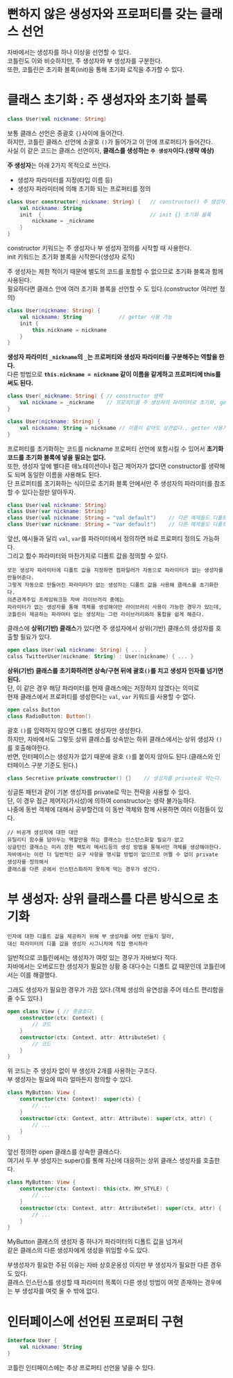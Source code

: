 뻔하지 않은 생성자와 프로퍼티를 갖는 클래스 선언
=================================================
자바에서는 생성자를 하나 이상을 선언할 수 있다.         
코틀린도 이와 비슷하지만, 주 생성자와 부 생성자를 구분한다.         
또한, 코틀린은 초기화 블록(init)을 통해 초기화 로직을 추가할 수 있다.      

# 클래스 초기화 : 주 생성자와 초기화 블록 

```kt
class User(val nickname: String)
```  
보통 클래스 선언은 중괄호 `{}`사이에 들어간다.            
하지만, 코틀린 클래스 선언에 소괄호 `()`가 들어가고 이 안에 프로퍼티가 들어간다.             
사실 이 같은 코드는 클래스 선언이자, **클래스를 생성하는 `주 생성자`이다.(생략 예상)**          
    
**주 생성자**는 아래 2가지 목적으로 쓰인다.             
* 생성자 파라미터를 지정(타입 이름 등)   
* 생성자 파라미터에 의해 초기화 되는 프로퍼티를 정의    

```kt
class User constructor(_nickname: String) {   // constructor() 주 생성자 
    val nickname: String
    init  {                                   // init {} 초기화 블록 
        nickname = _nickname
    }
}
```
constructor 키워드는 주 생성자나 부 생성자 정의를 시작할 때 사용한다.        
init 키워드는 초기화 블록을 시작한다(생성자 로직)   

주 생성자는 제한 적이기 때문에 별도의 코드를 포함할 수 없으므로 초기화 블록과 함께 사용된다.   
필요하다면 클래스 안에 여러 초기화 블록을 선언할 수 도 있다.(constructor 여러번 정의)   

```kt
class User(nickname: String) {
    val nickname: String            // getter 사용 가능
    init {
        this.nickname = nickname
    }
}
```
**생성자 파라미터 `_nickname`의 `_`는 프로퍼티와 생성자 파라미터를 구분해주는 역할을 한다.**         
다른 방법으로 **`this.nickname = nickname` 같이 이름을 같게하고 프로퍼티에 this를 써도 된다.**     

```kt
class User(_nickname: String) { // constructor 생략 
    val nickname = _nickname    // 프로퍼티를 주 생성자의 파라미터로 초기화, getter 사용가능    
}
```
```kt
class User(nickname: String) {
    val nickname: String = nickname // 이름이 같아도 상관없다., getter 사용가능
}
```
프로퍼티를 초기화하는 코드를 nickname 프로퍼티 선언에 포함시킬 수 있어서 **초기화 코드를 초기화 블록에 넣을 필요는 없다.**     
또한, 생성자 앞에 별다른 애노테이션이나 접근 제어자가 없다면 constructor를 생략해도 되며 동일한 이름을 사용해도 된다.   
단 프로퍼티를 초기화하는 식이므로 초기화 블록 안에서만 주 생성자의 파라미터를 참조할 수 있다는점만 알아두자.        

```kt
class User(val nickname: String)
class User(var nickname: String)
class User(val nickname: String = "val default")    // 다른 예제들도 디폴트 값은 가능하다.   
class User(var nickname: String = "var default")    // 다른 예제들도 디폴트 값은 가능하다.    
```
   
앞선, 예시들과 달리 `val`, `var`를 파라미터에서 정의하면 바로 프로퍼티 정의도 가능하다.           
그리고 함수 파라미터와 마찬가지로 디폴트 값을 정의할 수 있다.     

```
모든 생성자 파라미터에 디폴트 값을 지정하면 컴파일러가 자동으로 파라미터가 없는 생성자를 만들어준다.   
그렇게 자동으로 만들어진 파라미터가 없는 생성자는 디폴트 값을 사용해 클래스를 초기화한다.     
의존관계주입 프레임워크등 자바 라이브러리 중에는    
파라미터가 없는 생성자를 통해 객체를 생성해야만 라이브러리 사용이 가능한 경우가 있는데,      
코틀린이 제공하는 파라미터 없는 생성자는 그런 라이브러리와의 통합을 쉽게 해준다.     
```  
   
클래스에 **상위(기반) 클래스**가 있다면 주 생성자에서 상위(기반) 클래스의 생성자를 호출할 필요가 있다.      
   
```kt
open class User(val nickname: String) { ... }
calss TwitterUser(nickname: String) : User(nickname) { ... }
```
**상위(기반) 클래스를 초기화하려면 상속/구현 뒤에 괄호`()`를 치고 생성자 인자를 넘기면 된다.**       
단, 이 같은 경우 해당 파라미터를 현재 클래스에는 저장하지 않겠다는 의미로       
현재 클래스에서 프로퍼티를 생성한다는 `val`, `var` 키워드를 사용할 수 없다.     

```kt
open calss Button
class RadioButton: Button()
``` 
괄호 `()`를 입력하지 않으면 디폴트 생성자만 생성한다.        
하지만, 자바에서도 그렇듯 상위 클래스를 상속받는 하위 클래스에서는 상위 생성자 `()`를 호출해야한다.       
반면, 인터페이스는 생성자가 없기 때문에 괄호 `()`를 붙이지 않아도 된다.(클래스와 인터페이스 구분 기준도 된다.)      
     
```kt
class Secretive private constructor() {}    // 생성자를 private로 막는다. constructor 생략 불가
```  
싱글톤 패턴과 같이 기본 생성자를 private로 막는 전략을 사용할 수 있다.       
단, 이 경우 접근 제어자(가시성)에 의하여 constructor는 생략 불가능하다.      
나중에 동반 객체에 대해서 공부할건데 이 동반 객체와 함께 사용하면 여러 이점들이 있다.   

```
// 비공개 생성자에 대한 대안   
유틸리티 함수를 담아두는 역할만을 하는 클래스는 인스턴스화할 필요가 없고            
싱글턴인 클래스는 미리 정한 팩토리 메서드등의 생성 방법을 통해서만 객체를 생성해야한다.      
자바에서는 이런 더 일반적인 요구 사항을 명시할 방법이 없으므로 어쩔 수 없이 private 생성자를 정의해서     
클래스를 다른 곳에서 인스턴스화하지 못하게 막는 경우가 생긴다.      
```
   
# 부 생성자: 상위 클래스를 다른 방식으로 초기화  
``` 
인자에 대한 디폴트 값을 제공하기 위해 부 생성자를 여럿 만들지 말라, 
대신 파라미터의 디폴 값을 생성자 시그니처에 직접 명시하라 
```
일반적으로 코틀린에서는 생성자가 여럿 있는 경우가 자바보다 적다.     
자바에서는 오버로드한 생성자가 필요한 상황 중 대다수는 디폴트 값 때문인데 코틀린에서는 이를 해결했다.       
      
그래도 생성자가 필요한 경우가 가끔 있다.(객체 생성의 유연성을 주어 테스트 편리함을 줄 수도 있다.)      

```kt
open class View { // 중괄호다.
    constructor(ctx: Context) {
        // 코드     
    }
    constructor(ctx: Context, attr: AttributeSet) {
        // 코드 
    }
}
```
위 코드는 주 생성자 없이 부 생성자 2개를 사용하는 구조다.         
부 생성자는 필요에 따라 얼마든지 정의할 수 있다.       

```kt
class MyButton: View {
    constructor(ctx: Context): super(ctx) {
        // ...
    }
    constructor(ctx: Context, attr: Attribute): super(ctx, attr) {
        // ...
    }
}
```
앞선 정의한 open 클래스를 상속한 클래스다.    
여기서 두 부 생성자는 super()를 통해 자신에 대응하는 상위 클래스 생성자를 호출한다.      

```kt
class MyButton: View {
    constructor(ctx: Context): this(ctx, MY_STYLE) {
        // ...
    }
    constructor(ctx: Context, attr: AttributeSet): super(ctx, attr) {
        // ...  
    }
}
```
MyButton 클래스의 생성자 중 하나가 파라미터의 디폴트 값을 넘겨서         
같은 클래스의 다른 생성자에게 생성을 위임할 수도 있다.         

부생성자가 필요한 주된 이유는 자바 상호운용성 이지만 부 생성자가 필요한 다른 경우도 있다.        
클래스 인스턴스를 생성할 때 파라미터 목록이 다른 생성 방법이 여럿 존재하는 경우에는 부 생성자를 여럿 둘 수 밖에 없다.       
   
# 인터페이스에 선언된 프로퍼티 구현     
```kt
interface User {
    val nickname: String 
}
```
코틀린 인터페이스에는 추상 프로퍼티 선언을 넣을 수 있다.  




















